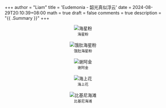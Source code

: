 +++
author = "Liam"
title = 'Eudemonia - 韶光真似浮云'
date = 2024-08-29T20:10:39+08:00
math = true 
draft = false
comments = true
description = "{{ .Summary }}"
+++

<div style="display: flex; justify-content: center; flex-direction: column; align-items: center;">
  <img src="/images/01.png" alt="海星粉" class="img-apple">
  <small style="text-align: center;">海星粉</small>
</div>

<br>

<div style="display: flex; justify-content: center; flex-direction: column; align-items: center;">
  <img src="/images/02.png" alt="饿肚海星粉" class="img-apple">
  <small style="text-align: center;">饿肚海星粉</small>
</div>

<br>

<div style="display: flex; justify-content: center; flex-direction: column; align-items: center;">
  <img src="/images/03.png" alt="谢阿金" class="img-apple">
  <small style="text-align: center;">谢阿金</small>
</div>

<br>

<div style="display: flex; justify-content: center; flex-direction: column; align-items: center;">
  <img src="/images/04.png" alt="海上花" class="img-apple">
  <small style="text-align: center;">海上花</small>
</div>

<br>

<div style="display: flex; justify-content: center; flex-direction: column; align-items: center;">
  <img src="/images/05.png" alt="比基尼海滩" class="img-apple">
  <small style="text-align: center;">比基尼海滩</small>
</div>

<br>

